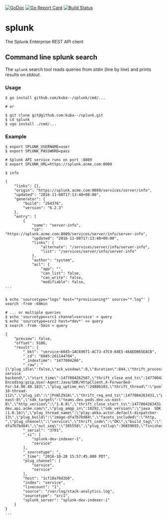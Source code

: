 [![GoDoc](https://godoc.org/github.com/kuba--/splunk?status.svg)](http://godoc.org/github.com/kuba--/splunk)
[![Go Report Card](https://goreportcard.com/badge/github.com/kuba--/splunk)](https://goreportcard.com/report/github.com/kuba--/splunk)
[![Build Status](https://travis-ci.org/kuba--/splunk.svg?branch=master)](https://travis-ci.org/kuba--/splunk)

# splunk
The Splunk Enterprise REST API client

## Command line splunk search
The ```splunk``` search tool reads queries from *stdin* (line by line) and prints results on *stdout*.

### Usage
```
$ go install github.com/kuba--/splunk/cmd/...

# or 

$ git clone git@github.com:kuba--/splunk.git
$ cd splunk
$ vgo install ./cmd/...
```

### Example
```
$ export SPLUNK_USERNAME=user
$ export SPLUNK_PASSWORD=pass

# Splunk API service runs on port :8089
$ export SPLUNK_URL=https://splunk.acme.com:8089

$ info

{
	"links": {},
	"origin": "https://splunk.acme.com:8089/services/server/info",
	"updated": "2016-11-08T17:13:48+00:00",
	"generator": {
		"build": "264376",
		"version": "6.2.3"
	},
	"entry": [
		{
			"name": "server-info",
			"id": "https://splunk.acme.com:8089/services/server/info/server-info",
			"updated": "2016-11-08T17:13:48+00:00",
			"links": {
				"alternate": "/services/server/info/server-info",
				"list": "/services/server/info/server-info"
			},
			"author": "system",
			"acl": {
				"app": "",
				"can_list": false,
				"can_write": false,
				"modifiable": false,
...


$ echo 'sourcetype="logs" host="*provisioning*" source="*.log"' | search -from -60min

# ... or multiple queries
$ echo 'sourcetype=src1 channel=service' > query
$ echo 'sourcetype=src2 host=*dev*' >> query
$ search -from -5min < query

{
	"preview": false,
	"offset": 9186,
	"result": {
		"_bkt": "service~6045~1AC69071-AC73-47C9-84E5-46AEDB65EACB",
		"_cd": "6045:261144704",
		"_indextime": "1477004266",
		"_raw": "{\"plug_idle\":false,\"ack_window\":0,\"duration\":844,\"thrift_process_start_ts\":1477004262587,\"consumer_src\":\"cm4S4TEOy9p3lrTYVU0MJ8L6KAh3AGbO\",\"plug_used_by\":\"derivative service backend\",\"start_time\":1477004262587,\"thrift_close_end_ts\":1477004263431,\"seq\":\"385555\",\"http_request_headers\":\"Accept-Encoding:gzip,User-Agent:Java/SDK/HttpClient,X-Forwarded-For:54.90.48.183\",\"plug_uptime_ms\":24886103,\"thrift_thread\":\"pool-16-thread-112\",\"plug_id\":\"jPnNlZ92A\",\"thrift_req_end_ts\":1477004263431,\"plug_checkpoint\":\"ZxDbrHb\",\"origin_server\":\"1cf10a76d2b0\",\"plug_ampq_broker\":0,\"api_level\":\"primary\",\"plug_type\":1,\"http_remoteip\":\"54.90.48.183\",\"api_category\":\"thrift/http\",\"http_method\":\"POST\",\"version\":\"1.0.0\",\"plug_container\":\"7e2396b02160\",\"source_service\":\"",\"api_scope\":\"F\",\"deployment\":\"teams.dev.pods.dev.us-east-8\",\"sdk_target\":\"teams.dev.pods.dev.us-east-8\",\"http_version\":\"1.0.0\",\"thrift_close_start_ts\":1477004263431,\"api_method\":\"/\",\"thrift_req\":\"pull_ack\",\"status\":\"ok\",\"events_bytes\":349,\"http_url\":\"eventing-dev.api.acme.com/\",\"plug_amqp_in\":10292,\"sdk_version\":\"java  SDK (1.0.16)\",\"play_thread_name\":\"play-akka.actor.default-dispatcher-13\",\"plug_build\":\"image-dfa7b7bd84\",\"facets_included\":\"http, ",\"plug_channel\":\"service\",\"thrift_code\":\"OK\",\"build_tag\":\"image-dfa7b7bd84\",\"out_seq\":\"385558\",\"plug_rollup\":36859693,\"finished_seq\":385559,\"payload_size\":150,\"thrift_process_end_ts\":1477004263431,\"plug_lag_ms\":820}",
		"_serial": "3701",
		"_si": [
			"splunk-dev-indexer-1",
			"service"
		],
		"_sourcetype": ",
		"_time": "2016-10-20 15:57:45.000 PDT",
		"plug_channel": [
			"service",
			"service"
		],
		"host": "1cf10a76d2b0",
		"index": "service",
		"linecount": "1",
		"source": "/var/log/stack-analytics.log",
		"sourcetype": "src1",
		"splunk_server": "splunk-dev-indexer-1"
	}
}
...
```
